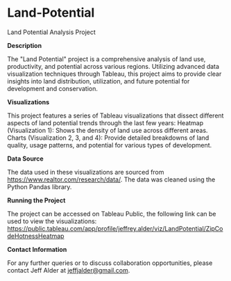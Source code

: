 # Land-Potential
Land Potential Analysis Project

**Description**

The "Land Potential" project is a comprehensive analysis of land use, productivity, and potential across various regions. Utilizing advanced data visualization techniques through Tableau, this project aims to provide clear insights into land distribution, utilization, and future potential for development and conservation.

**Visualizations**

This project features a series of Tableau visualizations that dissect different aspects of land potential trends through the last few years:
Heatmap (Visualization 1): Shows the density of land use across different areas.
Charts (Visualization 2, 3, and 4): Provide detailed breakdowns of land quality, usage patterns, and potential for various types of development.

**Data Source**

The data used in these visualizations are sourced from https://www.realtor.com/research/data/.  The data was cleaned using the Python Pandas library.

**Running the Project**

The project can be accessed on Tableau Public, the following link can be used to view the visualizations: https://public.tableau.com/app/profile/jeffrey.alder/viz/LandPotential/ZipCodeHotnessHeatmap

**Contact Information**

For any further queries or to discuss collaboration opportunities, please contact Jeff Alder at jeffjalder@gmail.com.
